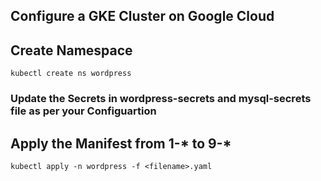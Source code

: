 ## Configure a GKE Cluster on Google Cloud ##

## Create Namespace ##

```
kubectl create ns wordpress
```

### Update the Secrets in wordpress-secrets and mysql-secrets file as per your Configuartion ###

## Apply the Manifest from 1-* to 9-* ##
```
kubectl apply -n wordpress -f <filename>.yaml
```
